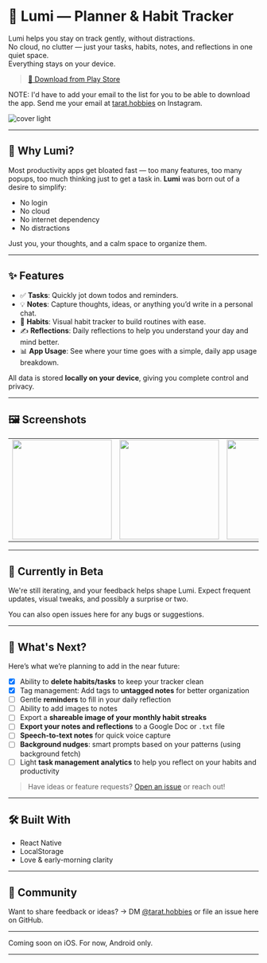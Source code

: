 # 🌟 Lumi — Planner & Habit Tracker

Lumi helps you stay on track gently, without distractions.      
No cloud, no clutter — just your tasks, habits, notes, and reflections in one quiet space.    
Everything stays on your device.   

> [📲 Download from Play Store]([https://play.google.com/store/apps/details?id=com.lumi.mobile](https://play.google.com/store/apps/details?id=com.lumi.mobile))

NOTE: I'd have to add your email to the list for you to be able to download the app. Send me your email at [tarat.hobbies](https://www.instagram.com/tarat.hobbies/) on Instagram.
   
![cover light](https://github.com/user-attachments/assets/6cbe543f-3b55-4f09-9a02-cf7a4ac861fa)

---

## 🧠 Why Lumi?

Most productivity apps get bloated fast — too many features, too many popups, too much thinking just to get a task in. **Lumi** was born out of a desire to simplify:

* No login
* No cloud
* No internet dependency
* No distractions

Just you, your thoughts, and a calm space to organize them.

---

## ✨ Features

* ✅ **Tasks**: Quickly jot down todos and reminders.
* 💡 **Notes**: Capture thoughts, ideas, or anything you’d write in a personal chat.
* 📅 **Habits**: Visual habit tracker to build routines with ease.
* ✍️ **Reflections**: Daily reflections to help you understand your day and mind better.
* 📊 **App Usage**: See where your time goes with a simple, daily app usage breakdown.

All data is stored **locally on your device**, giving you complete control and privacy.

---

## 🖼️ Screenshots

<table>
  <tr>
    <td><img src="https://github.com/user-attachments/assets/456ced31-5bc4-45c2-8593-c44b5977af9b" width="200"/></td>
    <td><img src="https://github.com/user-attachments/assets/65a32469-b941-44a6-acdd-1ab30f300bee" width="200"/></td>
    <td><img src="https://github.com/user-attachments/assets/2210419d-9ac9-46eb-9079-eb5289ecb1a1" width="200"/></td>
    <td><img src="https://github.com/user-attachments/assets/07000177-91dc-4143-8010-0ef0e2aab3a9" width="200"/></td>
  </tr>
</table>



---

## 🚧 Currently in Beta

We're still iterating, and your feedback helps shape Lumi. Expect frequent updates, visual tweaks, and possibly a surprise or two.

You can also open issues here for any bugs or suggestions.

---

## 🔮 What's Next?

Here’s what we’re planning to add in the near future:

- [x] Ability to **delete habits/tasks** to keep your tracker clean
- [x] Tag management: Add tags to **untagged notes** for better organization
- [ ] Gentle **reminders** to fill in your daily reflection
- [ ] Ability to add images to notes
- [ ] Export a **shareable image of your monthly habit streaks**
- [ ] **Export your notes and reflections** to a Google Doc or `.txt` file
- [ ] **Speech-to-text notes** for quick voice capture
- [ ] **Background nudges**: smart prompts based on your patterns (using background fetch)
- [ ] Light **task management analytics** to help you reflect on your habits and productivity

> Have ideas or feature requests? [Open an issue](https://github.com/TarunTomar122/lumi/issues) or reach out!


---

## 🛠️ Built With

* React Native
* LocalStorage
* Love & early-morning clarity

---

## 💬 Community

Want to share feedback or ideas?
→ DM [@tarat.hobbies](https://www.instagram.com/tarat.hobbies/) or file an issue here on GitHub.

---

Coming soon on iOS. For now, Android only.


---
